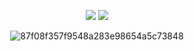 <div align="center">

[![](https://img.shields.io/badge/-@r4ven.-%231DA1F2?style=flat-square&logo=twitter&logoColor=ffffff)](https://twitter.com/Salah_HT)
[![](https://img.shields.io/badge/-@r4ven.-%23181717?style=flat-square&logo=github)](https://github.com/SalaHmT)

![87f08f357f9548a283e98654a5c73848](https://github.com/SalaHmT/SalaHmT/assets/50223401/2437573a-8854-415b-8fa5-1e8116f60d9a)

</div>
<div align="center">
</div>





  


